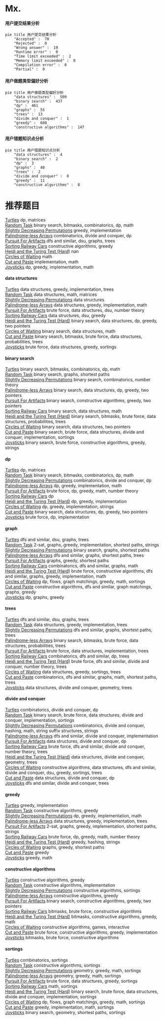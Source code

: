 # Mx.
<!-- tabs:start -->
#### **用户提交结果分析**

```mermaid
pie title 用户提交结果分析
    "Accepted" :  70
    "Rejected" :  0
    "Wrong answer" :  19
    "Runtime error" :  0
    "Time limit exceeded" :  2
    "Memory limit exceeded" :  0
    "Compilation error" :  0
    "Partial" :  0
```
#### **用户做题类型偏好分析**

```mermaid
pie title 用户做题类型偏好分析
    "data structures" :  509
    "binary search" :  437
    "dp" :  461
    "graphs" :  55
    "trees" :  13
    "divide and conquer" :  1
    "greedy" :  608
    "constructive algorithms" :  147
```
#### **用户错题知识点分析**

```mermaid
pie title 用户错题知识点分析
    "data structures" :  4
    "binary search" :  2
    "dp" :  3
    "graphs" :  40
    "trees" :  2
    "divide and conquer" :  0
    "greedy" :  11
    "constructive algorithms" :  8
```
<!-- tabs:end -->
# 推荐题目
[Turtles](http://codeforces.com/problemset/problem/348/D)		dp,
                        matrices		  
[Random Task](http://codeforces.com/problemset/problem/431/D)		binary search,
                        bitmasks,
                        combinatorics,
                        dp,
                        math		  
[Slightly Decreasing Permutations](http://codeforces.com/problemset/problem/285/A)		greedy,
                        implementation		  
[Palindrome-less Arrays](http://codeforces.com/problemset/problem/1140/E)		combinatorics,
                        divide and conquer,
                        dp		  
[Pursuit For Artifacts](http://codeforces.com/problemset/problem/652/E)		dfs and similar,
                        dsu,
                        graphs,
                        trees		  
[Sorting Railway Cars](http://codeforces.com/problemset/problem/605/A)		constructive algorithms,
                        greedy		  
[Heidi and the Turing Test (Hard)](http://codeforces.com/problemset/problem/1184/C3)		nan		  
[Circles of Waiting](http://codeforces.com/problemset/problem/963/E)		math		  
[Cut and Paste](http://codeforces.com/problemset/problem/1280/A)		implementation,
                        math		  
[Joysticks](http://codeforces.com/problemset/problem/651/A)		dp,
                        greedy,
                        implementation,
                        math		  
<!-- tabs:start -->
#### **data structures**
[Turtles](http://codeforces.com/problemset/problem/1385/F)		data structures,
                        greedy,
                        implementation,
                        trees		  
[Random Task](http://codeforces.com/problemset/problem/1252/K)		data structures,
                        math,
                        matrices		  
[Slightly Decreasing Permutations](http://codeforces.com/problemset/problem/765/F)		data structures		  
[Palindrome-less Arrays](http://codeforces.com/problemset/problem/1294/D)		data structures,
                        greedy,
                        implementation,
                        math		  
[Pursuit For Artifacts](http://codeforces.com/problemset/problem/920/F)		brute force,
                        data structures,
                        dsu,
                        number theory		  
[Sorting Railway Cars](http://codeforces.com/problemset/problem/1051/G)		data structures,
                        dsu,
                        greedy		  
[Heidi and the Turing Test (Hard)](http://codeforces.com/problemset/problem/1492/C)		binary search,
                        data structures,
                        dp,
                        greedy,
                        two pointers		  
[Circles of Waiting](http://codeforces.com/problemset/problem/1490/G)		binary search,
                        data structures,
                        math		  
[Cut and Paste](http://codeforces.com/problemset/problem/1479/D)		binary search,
                        bitmasks,
                        brute force,
                        data structures,
                        probabilities,
                        trees		  
[Joysticks](http://codeforces.com/problemset/problem/1497/A)		brute force,
                        data structures,
                        greedy,
                        sortings		  
#### **binary search**
[Turtles](http://codeforces.com/problemset/problem/431/D)		binary search,
                        bitmasks,
                        combinatorics,
                        dp,
                        math		  
[Random Task](http://codeforces.com/problemset/problem/301/B)		binary search,
                        graphs,
                        shortest paths		  
[Slightly Decreasing Permutations](http://codeforces.com/problemset/problem/1285/F)		binary search,
                        combinatorics,
                        number theory		  
[Palindrome-less Arrays](http://codeforces.com/problemset/problem/1492/C)		binary search,
                        data structures,
                        dp,
                        greedy,
                        two pointers		  
[Pursuit For Artifacts](http://codeforces.com/problemset/problem/1463/D)		binary search,
                        constructive algorithms,
                        greedy,
                        two pointers		  
[Sorting Railway Cars](http://codeforces.com/problemset/problem/1490/G)		binary search,
                        data structures,
                        math		  
[Heidi and the Turing Test (Hard)](http://codeforces.com/problemset/problem/1479/D)		binary search,
                        bitmasks,
                        brute force,
                        data structures,
                        probabilities,
                        trees		  
[Circles of Waiting](http://codeforces.com/problemset/problem/1436/E)		binary search,
                        data structures,
                        two pointers		  
[Cut and Paste](http://codeforces.com/problemset/problem/1461/D)		binary search,
                        brute force,
                        data structures,
                        divide and conquer,
                        implementation,
                        sortings		  
[Joysticks](http://codeforces.com/problemset/problem/1493/C)		binary search,
                        brute force,
                        constructive algorithms,
                        greedy,
                        strings		  
#### **dp**
[Turtles](http://codeforces.com/problemset/problem/348/D)		dp,
                        matrices		  
[Random Task](http://codeforces.com/problemset/problem/431/D)		binary search,
                        bitmasks,
                        combinatorics,
                        dp,
                        math		  
[Slightly Decreasing Permutations](http://codeforces.com/problemset/problem/1140/E)		combinatorics,
                        divide and conquer,
                        dp		  
[Palindrome-less Arrays](http://codeforces.com/problemset/problem/651/A)		dp,
                        greedy,
                        implementation,
                        math		  
[Pursuit For Artifacts](http://codeforces.com/problemset/problem/822/D)		brute force,
                        dp,
                        greedy,
                        math,
                        number theory		  
[Sorting Railway Cars](https://codeforces.com/contest/544/problem/C)		dp		  
[Heidi and the Turing Test (Hard)](http://codeforces.com/problemset/problem/1176/C)		dp,
                        greedy,
                        implementation		  
[Circles of Waiting](http://codeforces.com/problemset/problem/1451/B)		dp,
                        greedy,
                        implementation,
                        strings		  
[Cut and Paste](http://codeforces.com/problemset/problem/1492/C)		binary search,
                        data structures,
                        dp,
                        greedy,
                        two pointers		  
[Joysticks](https://codeforces.com/contest/1457/problem/C)		brute force,
                        dp,
                        implementation		  
#### **graph**
[Turtles](http://codeforces.com/problemset/problem/652/E)		dfs and similar,
                        dsu,
                        graphs,
                        trees		  
[Random Task](http://codeforces.com/problemset/problem/780/D)		2-sat,
                        graphs,
                        greedy,
                        implementation,
                        shortest paths,
                        strings		  
[Slightly Decreasing Permutations](http://codeforces.com/problemset/problem/301/B)		binary search,
                        graphs,
                        shortest paths		  
[Palindrome-less Arrays](http://codeforces.com/problemset/problem/1037/D)		dfs and similar,
                        graphs,
                        shortest paths,
                        trees		  
[Pursuit For Artifacts](http://codeforces.com/problemset/problem/1076/D)		graphs,
                        greedy,
                        shortest paths		  
[Sorting Railway Cars](http://codeforces.com/problemset/problem/557/D)		combinatorics,
                        dfs and similar,
                        graphs,
                        math		  
[Heidi and the Turing Test (Hard)](http://codeforces.com/problemset/problem/1487/C)		brute force,
                        constructive algorithms,
                        dfs and similar,
                        graphs,
                        greedy,
                        implementation,
                        math		  
[Circles of Waiting](http://codeforces.com/problemset/problem/1437/C)		dp,
                        flows,
                        graph matchings,
                        greedy,
                        math,
                        sortings		  
[Cut and Paste](http://codeforces.com/problemset/problem/1470/D)		constructive algorithms,
                        dfs and similar,
                        graph matchings,
                        graphs,
                        greedy		  
[Joysticks](http://codeforces.com/problemset/problem/1476/C)		dp,
                        graphs,
                        greedy		  
#### **trees**
[Turtles](http://codeforces.com/problemset/problem/652/E)		dfs and similar,
                        dsu,
                        graphs,
                        trees		  
[Random Task](http://codeforces.com/problemset/problem/1385/F)		data structures,
                        greedy,
                        implementation,
                        trees		  
[Slightly Decreasing Permutations](http://codeforces.com/problemset/problem/1037/D)		dfs and similar,
                        graphs,
                        shortest paths,
                        trees		  
[Palindrome-less Arrays](http://codeforces.com/problemset/problem/1479/D)		binary search,
                        bitmasks,
                        brute force,
                        data structures,
                        probabilities,
                        trees		  
[Pursuit For Artifacts](http://codeforces.com/problemset/problem/1511/C)		brute force,
                        data structures,
                        implementation,
                        trees		  
[Sorting Railway Cars](http://codeforces.com/problemset/problem/1499/F)		combinatorics,
                        dfs and similar,
                        dp,
                        trees		  
[Heidi and the Turing Test (Hard)](http://codeforces.com/problemset/problem/1491/E)		brute force,
                        dfs and similar,
                        divide and conquer,
                        number theory,
                        trees		  
[Circles of Waiting](http://codeforces.com/problemset/problem/1466/D)		data structures,
                        greedy,
                        sortings,
                        trees		  
[Cut and Paste](http://codeforces.com/problemset/problem/1495/D)		combinatorics,
                        dfs and similar,
                        graphs,
                        math,
                        shortest paths,
                        trees		  
[Joysticks](http://codeforces.com/problemset/problem/1303/G)		data structures,
                        divide and conquer,
                        geometry,
                        trees		  
#### **divide and conquer**
[Turtles](http://codeforces.com/problemset/problem/1140/E)		combinatorics,
                        divide and conquer,
                        dp		  
[Random Task](http://codeforces.com/problemset/problem/1461/D)		binary search,
                        brute force,
                        data structures,
                        divide and conquer,
                        implementation,
                        sortings		  
[Slightly Decreasing Permutations](http://codeforces.com/problemset/problem/1466/G)		combinatorics,
                        divide and conquer,
                        hashing,
                        math,
                        string suffix structures,
                        strings		  
[Palindrome-less Arrays](http://codeforces.com/problemset/problem/1490/D)		dfs and similar,
                        divide and conquer,
                        implementation		  
[Pursuit For Artifacts](https://codeforces.com/contest/1483/problem/C)		data structures,
                        divide and conquer,
                        dp		  
[Sorting Railway Cars](http://codeforces.com/problemset/problem/1491/E)		brute force,
                        dfs and similar,
                        divide and conquer,
                        number theory,
                        trees		  
[Heidi and the Turing Test (Hard)](http://codeforces.com/problemset/problem/1303/G)		data structures,
                        divide and conquer,
                        geometry,
                        trees		  
[Circles of Waiting](http://codeforces.com/problemset/problem/1494/D)		constructive algorithms,
                        data structures,
                        dfs and similar,
                        divide and conquer,
                        dsu,
                        greedy,
                        sortings,
                        trees		  
[Cut and Paste](http://codeforces.com/problemset/problem/1482/E)		data structures,
                        divide and conquer,
                        dp		  
[Joysticks](http://codeforces.com/problemset/problem/566/C)		dfs and similar,
                        divide and conquer,
                        trees		  
#### **greedy**
[Turtles](http://codeforces.com/problemset/problem/285/A)		greedy,
                        implementation		  
[Random Task](http://codeforces.com/problemset/problem/605/A)		constructive algorithms,
                        greedy		  
[Slightly Decreasing Permutations](http://codeforces.com/problemset/problem/651/A)		dp,
                        greedy,
                        implementation,
                        math		  
[Palindrome-less Arrays](http://codeforces.com/problemset/problem/1385/F)		data structures,
                        greedy,
                        implementation,
                        trees		  
[Pursuit For Artifacts](http://codeforces.com/problemset/problem/780/D)		2-sat,
                        graphs,
                        greedy,
                        implementation,
                        shortest paths,
                        strings		  
[Sorting Railway Cars](http://codeforces.com/problemset/problem/822/D)		brute force,
                        dp,
                        greedy,
                        math,
                        number theory		  
[Heidi and the Turing Test (Hard)](http://codeforces.com/problemset/problem/1137/B)		greedy,
                        hashing,
                        strings		  
[Circles of Waiting](http://codeforces.com/problemset/problem/1076/D)		graphs,
                        greedy,
                        shortest paths		  
[Cut and Paste](http://codeforces.com/problemset/problem/1090/A)		greedy		  
[Joysticks](http://codeforces.com/problemset/problem/1009/C)		greedy,
                        math		  
#### **constructive algorithms**
[Turtles](http://codeforces.com/problemset/problem/605/A)		constructive algorithms,
                        greedy		  
[Random Task](https://codeforces.com/contest/1104/problem/C)		constructive algorithms,
                        implementation		  
[Slightly Decreasing Permutations](http://codeforces.com/problemset/problem/1144/C)		constructive algorithms,
                        sortings		  
[Palindrome-less Arrays](http://codeforces.com/problemset/problem/1493/A)		constructive algorithms,
                        greedy		  
[Pursuit For Artifacts](http://codeforces.com/problemset/problem/1463/D)		binary search,
                        constructive algorithms,
                        greedy,
                        two pointers		  
[Sorting Railway Cars](https://codeforces.com/contest/1456/problem/B)		bitmasks,
                        brute force,
                        constructive algorithms		  
[Heidi and the Turing Test (Hard)](http://codeforces.com/problemset/problem/1492/D)		bitmasks,
                        constructive algorithms,
                        greedy,
                        math		  
[Circles of Waiting](https://codeforces.com/contest/1504/problem/D)		constructive algorithms,
                        games,
                        interactive		  
[Cut and Paste](https://codeforces.com/contest/1483/problem/A)		brute force,
                        constructive algorithms,
                        greedy,
                        implementation		  
[Joysticks](https://codeforces.com/contest/1457/problem/D)		bitmasks,
                        brute force,
                        constructive algorithms		  
#### **sortings**
[Turtles](http://codeforces.com/problemset/problem/1102/E)		combinatorics,
                        sortings		  
[Random Task](http://codeforces.com/problemset/problem/1144/C)		constructive algorithms,
                        sortings		  
[Slightly Decreasing Permutations](https://codeforces.com/contest/1496/problem/C)		geometry,
                        greedy,
                        math,
                        sortings		  
[Palindrome-less Arrays](http://codeforces.com/problemset/problem/1495/A)		geometry,
                        greedy,
                        math,
                        sortings		  
[Pursuit For Artifacts](http://codeforces.com/problemset/problem/1497/A)		brute force,
                        data structures,
                        greedy,
                        sortings		  
[Sorting Railway Cars](http://codeforces.com/problemset/problem/1427/A)		math,
                        sortings		  
[Heidi and the Turing Test (Hard)](http://codeforces.com/problemset/problem/1461/D)		binary search,
                        brute force,
                        data structures,
                        divide and conquer,
                        implementation,
                        sortings		  
[Circles of Waiting](http://codeforces.com/problemset/problem/1437/C)		dp,
                        flows,
                        graph matchings,
                        greedy,
                        math,
                        sortings		  
[Cut and Paste](http://codeforces.com/problemset/problem/1473/A)		greedy,
                        implementation,
                        math,
                        sortings		  
[Joysticks](http://codeforces.com/problemset/problem/1486/B)		binary search,
                        geometry,
                        shortest paths,
                        sortings		  
<!-- tabs:end -->

